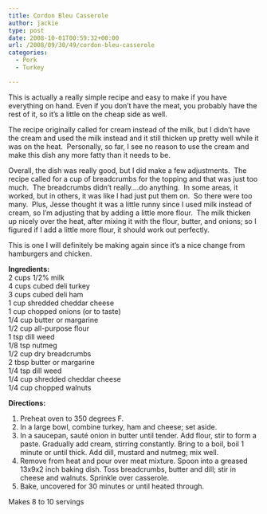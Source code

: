 ```yaml
---
title: Cordon Bleu Casserole
author: jackie
type: post
date: 2008-10-01T00:59:32+00:00
url: /2008/09/30/49/cordon-bleu-casserole
categories:
  - Pork
  - Turkey

---
```

This is actually a really simple recipe and easy to make if you have everything on hand. Even if you don&#8217;t have the meat, you probably have the rest of it, so it&#8217;s a little on the cheap side as well.

The recipe originally called for cream instead of the milk, but I didn&#8217;t have the cream and used the milk instead and it still thicken up pretty well while it was on the heat.  Personally, so far, I see no reason to use the cream and make this dish any more fatty than it needs to be.

Overall, the dish was really good, but I did make a few adjustments.  The recipe called for a cup of breadcrumbs for the topping and that was just too much.  The breadcrumbs didn&#8217;t really&#8230;.do anything.  In some areas, it worked, but in others, it was like I had just put them on.  So there were too many.  Plus, Jesse thought it was a little runny since I used milk instead of cream, so I&#8217;m adjusting that by adding a little more flour.  The milk thicken up nicely over the heat, after mixing it with the flour, butter, and onions; so I figured if I add a little more flour, it should work out perfectly.

This is one I will definitely be making again since it&#8217;s a nice change from hamburgers and chicken.

**Ingredients:**  
2 cups 1/2% milk  
4 cups cubed deli turkey  
3 cups cubed deli ham  
1 cup shredded cheddar cheese  
1 cup chopped onions (or to taste)  
1/4 cup butter or margarine  
1/2 cup all-purpose flour  
1 tsp dill weed  
1/8 tsp nutmeg  
1/2 cup dry breadcrumbs  
2 tbsp butter or margarine  
1/4 tsp dill weed  
1/4 cup shredded cheddar cheese  
1/4 cup chopped walnuts

**Directions:**

  1. Preheat oven to 350 degrees F.
  2. In a large bowl, combine turkey, ham and cheese; set aside.
  3. In a saucepan, sauté onion in butter until tender. Add flour, stir to form a paste. Gradually add cream, stirring constantly. Bring to a boil, boil 1 minute or until thick. Add dill, mustard and nutmeg; mix well.
  4. Remove from heat and pour over meat mixture. Spoon into a greased 13x9x2 inch baking dish. Toss breadcrumbs, butter and dill; stir in cheese and walnuts. Sprinkle over casserole.
  5. Bake, uncovered for 30 minutes or until heated through.

Makes 8 to 10 servings